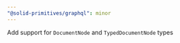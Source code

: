 ```yaml
---
"@solid-primitives/graphql": minor
---
```


Add support for `DocumentNode` and `TypedDocumentNode` types
